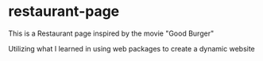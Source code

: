 # restaurant-page

This is a Restaurant page inspired by the movie "Good Burger"

Utilizing what I learned in using web packages to create a dynamic website
